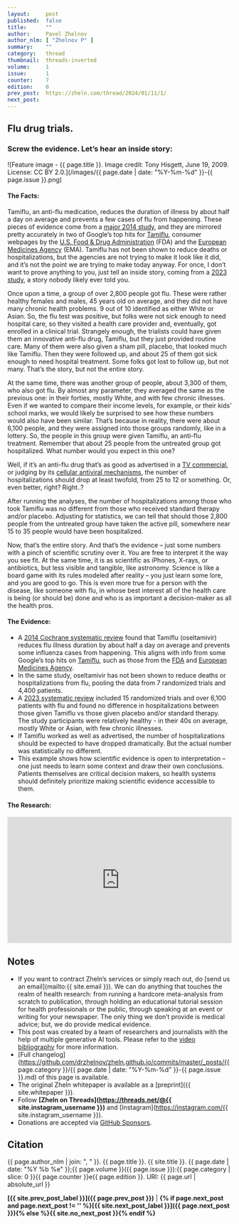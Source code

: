 ```yaml
---
layout:     post
published:  false
title:      ""
author:     Pavel Zhelnov
author_nlm: [ "Zhelnov P" ]
summary:    ""
category:   thread
thumbnail:  threads-inverted
volume:     1
issue:      1
counter:    7
edition:    0
prev_post:  https://zheln.com/thread/2024/01/11/1/
next_post:  
---
```


## Flu drug trials.

### Screw the evidence. Let’s hear an inside story:

![Feature image - {{ page.title }}. Image credit: Tony Hisgett, June 19, 2009. License: CC BY 2.0.](/images/{{ page.date | date: "%Y-%m-%d" }}-{{ page.issue }}.png)

#### The Facts:

Tamiflu, an anti-flu medication, reduces the duration of illness by about half a day on average and prevents a few cases of flu from happening. These pieces of evidence come from a [major 2014 study][jefferson_neuraminidase_2014], and they are mirrored pretty accurately in two of Google’s top hits for [Tamiflu](https://www.google.com/search?q=tamiflu), consumer webpages by the [U.S. Food & Drug Administration](https://www.fda.gov/drugs/postmarket-drug-safety-information-patients-and-providers/tamiflu-consumer-questions-and-answers) (FDA) and the [European Medicines Agency](https://www.ema.europa.eu/en/medicines/human/EPAR/tamiflu) (EMA). Tamiflu has not been shown to reduce deaths or hospitalizations, but the agencies are not trying to make it look like it did, and it’s not the point we are trying to make today anyway. For once, I don’t want to prove anything to you, just tell an inside story, coming from a [2023 study][hanula_evaluation_2024], a story nobody likely ever told you.

Once upon a time, a group of over 2,800 people got flu. These were rather healthy females and males, 45 years old on average, and they did not have many chronic health problems. 9 out of 10 identified as either White or Asian. So, the flu test was positive, but folks were not sick enough to need hospital care, so they visited a health care provider and, eventually, got enrolled in a clinical trial. Strangely enough, the trialists could have given them an innovative anti-flu drug, Tamiflu, but they just provided routine care. Many of them were also given a sham pill, placebo, that looked much like Tamiflu. Then they were followed up, and about 25 of them got sick enough to need hospital treatment. Some folks got lost to follow up, but not many. That’s the story, but not the entire story.

At the same time, there was another group of people, about 3,300 of them, who also got flu. By almost any parameter, they averaged the same as the previous one: in their forties, mostly White, and with few chronic illnesses. Even if we wanted to compare their income levels, for example, or their kids’ school marks, we would likely be surprised to see how these numbers would also have been similar. That’s because in reality, there were about 6,100 people, and they were assigned into those groups randomly, like in a lottery. So, the people in this group were given Tamiflu, an anti-flu treatment. Remember that about 25 people from the untreated group got hospitalized. What number would you expect in this one?

Well, if it’s an anti-flu drug that’s as good as advertised in a <i class="fab fa-youtube"></i> [TV commercial](https://www.youtube.com/watch?v=NwgyumJy5Ak), or judging by its <i class="fab fa-youtube"></i> [cellular antiviral mechanisms](https://www.youtube.com/watch?v=5LSP02MkNOU), the number of hospitalizations should drop at least twofold, from 25 to 12 or something. Or, even better, right? Right..?

After running the analyses, the number of hospitalizations among those who took Tamiflu was no different from those who received standard therapy and/or placebo. Adjusting for statistics, we can tell that should those 2,800 people from the untreated group have taken the active pill, somewhere near 15 to 35 people would have been hospitalized.

Now, that’s the entire story. And that’s the evidence – just some numbers with a pinch of scientific scrutiny over it. You are free to interpret it the way you see fit. At the same time, it is as scientific as iPhones, X-rays, or antibiotics, but less visible and tangible, like astronomy. Science is like a board game with its rules modeled after reality – you just learn some lore, and you are good to go. This is even more true for a person with the disease, like someone with flu, in whose best interest all of the health care is being (or should be) done and who is as important a decision-maker as all the health pros.

#### The Evidence:

<!---
Zheln: summarize the below in bullet points:

Claude 2 AI:  Here are the key points summarized in bullet points:

- A major 2014 study found that Tamiflu reduces flu illness duration by about half a day on average and prevents some flu cases from happening. This aligns with info from the FDA and European Medicines Agency.

- Tamiflu has not been shown to reduce deaths or hospitalizations from the flu.

- A 2023 study of over 6,100 people with the flu found no difference in hospitalizations between those given Tamiflu vs those given placebo or standard therapy.

- The study participants were relatively healthy - in their 40s on average, mostly White or Asian, with few chronic illnesses. 

- If Tamiflu worked as well as advertised, the number of hospitalizations should have dropped at least twofold, from 25 to 12 or less. But the actual number was statistically no different.

- The evidence on Tamiflu is just some numbers with scientific scrutiny. Science is like a board game - you learn some lore and you can interpret data.

- People with a disease are important decision makers, not just health professionals. The health care system should serve their best interests.
--->

- A [2014 Cochrane systematic review][jefferson_neuraminidase_2014] found that Tamiflu (oseltamivir) reduces flu illness duration by about half a day on average and prevents some influenza cases from happening. This aligns with info from some Google’s top hits on [Tamiflu](https://www.google.com/search?q=tamiflu), such as those from the [FDA](https://www.fda.gov/drugs/postmarket-drug-safety-information-patients-and-providers/tamiflu-consumer-questions-and-answers) and [European Medicines Agency](https://www.ema.europa.eu/en/medicines/human/EPAR/tamiflu).
- In the same study, oseltamivir has not been shown to reduce deaths or hospitalizations from flu, pooling the data from 7 randomized trials and 4,400 patients.
- A [2023 systematic review][hanula_evaluation_2024] included 15 randomized trials and over 6,100 patients with flu and found no difference in hospitalizations between those given Tamiflu vs those given placebo and/or standard therapy. The study participants were relatively healthy - in their 40s on average, mostly White or Asian, with few chronic illnesses.
- If Tamiflu worked as well as advertised, the number of hospitalizations should be expected to have dropped dramatically. But the actual number was statistically no different.
- This example shows how scientific evidence is open to interpretation – one just needs to learn some context and draw their own conclusions. Patients themselves are critical decision makers, so health systems should definitely prioritize making scientific evidence accessible to them.

#### The Research:

<div style='position: relative; padding-bottom: 56.25%; width: 100%; display: flex; flex-direction: row; justify-content: center; align-items: center;'><iframe style='top: 0; width: 100%; height: 100% !important; position: absolute' allowtransparency='true' sandbox='allow-same-origin allow-popups allow-top-navigation allow-orientation-lock allow-scripts allow-forms' src='https://www.writeinstone.com/widget/published-6c6bfa5d-2be7-44d6-8bea-2ab44ce968ab?lightmode=false?primary=000000?secondary=5a4e70' frameborder='0' scrolling='no' allow='accelerometer; autoplay; encrypted-media; gyroscope; picture-in-picture' allowfullscreen></iframe></div>

## Notes

- If you want to contract Zheln’s services or simply reach out, do [send us an email](mailto:{{ site.email }}). We can do anything that touches the realm of health research: from running a hardcore meta-analysis from scratch to publication, through holding an educational tutorial session for health professionals or the public, through speaking at an event or writing for your newspaper. The only thing we don’t provide is medical advice; but, we do provide medical evidence.
- This post was created by a team of researchers and journalists with the help of multiple generative AI tools. Please refer to the [video bibliography](#the-research) for more information.
- [Full changelog](https://github.com/drzhelnov/zheln.github.io/commits/master/_posts/{{ page.category }}/{{ page.date | date: "%Y-%m-%d" }}-{{ page.issue }}.md) of this page is available.
- The original Zheln whitepaper is available as a [preprint]({{ site.whitepaper }}).
- Follow **[Zheln on Threads](https://threads.net/@{{ site.instagram_username }})** and [Instagram](https://instagram.com/{{ site.instagram_username }}).
- Donations are accepted via [GitHub Sponsors](https://github.com/sponsors/drzhelnov).

## Citation

{{ page.author_nlm | join: ", " }}. {{ page.title }}. {{ site.title }}. {{ page.date | date: "%Y %b %e" }};{{ page.volume }}({{ page.issue }}):{{ page.category | slice: 0 }}{{ page.counter }}e{{ page.edition }}. URI: {{ page.url | absolute_url }}

**[{{ site.prev_post_label }}]({{ page.prev_post }})** | **{% if page.next_post and page.next_post != '' %}[{{ site.next_post_label }}]({{ page.next_post }}){% else %}{{ site.no_next_post }}{% endif %}**

[hanula_evaluation_2024]: https://doi.org/10.1001/jamainternmed.2023.0699 "Hanula R, Bortolussi-Courval É, Mendel A, Ward BJ, Lee TC, McDonald EG. Evaluation of Oseltamivir Used to Prevent Hospitalization in Outpatients With Influenza: A Systematic Review and Meta-Analysis. JAMA Intern Med. 2024 Jan 1;184(1):18-27. doi: 10.1001/jamainternmed.2023.0699. Erratum in: JAMA Intern Med. 2023 Nov 20;: PMID: 37306992; PMCID: PMC10262060."

[jefferson_neuraminidase_2014]: https://doi.org/10.1002/14651858.CD008965.pub4 "Jefferson T, Jones MA, Doshi P, Del Mar CB, Hama R, Thompson MJ, Spencer EA, Onakpoya I, Mahtani KR, Nunan D, Howick J, Heneghan CJ. Neuraminidase inhibitors for preventing and treating influenza in adults and children. Cochrane Database Syst Rev. 2014 Apr 10;2014(4):CD008965. doi: 10.1002/14651858.CD008965.pub4. PMID: 24718923; PMCID: PMC6464969."
